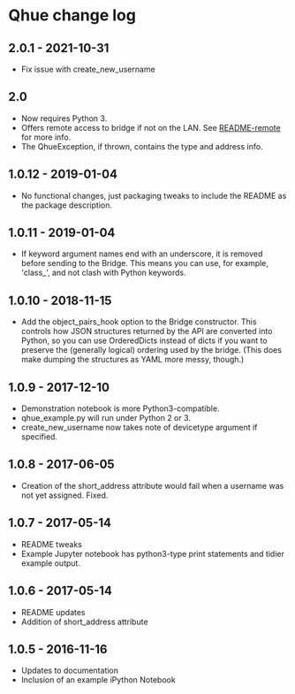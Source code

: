 # Qhue change log

## 2.0.1 - 2021-10-31

* Fix issue with create_new_username

## 2.0

* Now requires Python 3.
* Offers remote access to bridge if not on the LAN. See [README-remote](README-remote.md) for more info.
* The QhueException, if thrown, contains the type and address info.

## 1.0.12 - 2019-01-04

* No functional changes, just packaging tweaks to include the README as the package description.

## 1.0.11 - 2019-01-04

* If keyword argument names end with an underscore, it is removed before sending to the Bridge.  This means you can use, for example, 'class_', and not clash with Python keywords.

## 1.0.10 - 2018-11-15

* Add the object_pairs_hook option to the Bridge constructor.  This controls how JSON structures returned by the API are converted into Python, so you can use OrderedDicts instead of dicts if you want to preserve the (generally logical) ordering used by the bridge. (This does make dumping the structures as YAML more messy, though.)

## 1.0.9 - 2017-12-10

* Demonstration notebook is more Python3-compatible.
* qhue_example.py will run under Python 2 or 3.
* create_new_username now takes note of devicetype argument if specified.

## 1.0.8 - 2017-06-05

* Creation of the short_address attribute would fail when a username was not yet assigned.  Fixed.

## 1.0.7 - 2017-05-14

* README tweaks
* Example Jupyter notebook has python3-type print statements and tidier example output.

## 1.0.6 - 2017-05-14

* README updates
* Addition of short_address attribute

## 1.0.5 - 2016-11-16

* Updates to documentation
* Inclusion of an example iPython Notebook

